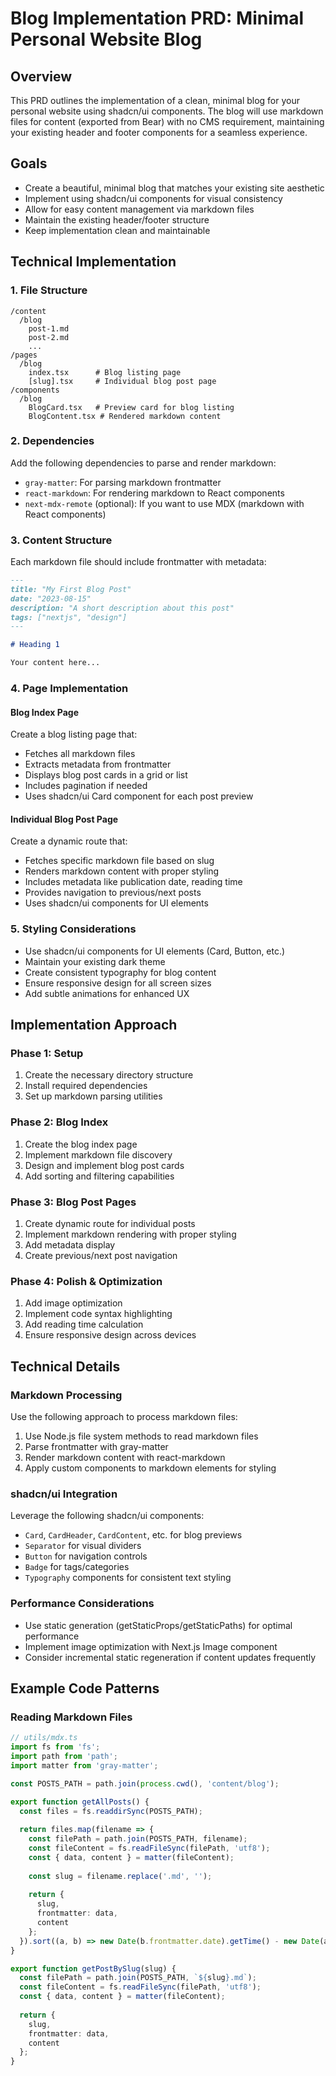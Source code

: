 
# Blog Implementation PRD: Minimal Personal Website Blog

## Overview

This PRD outlines the implementation of a clean, minimal blog for your personal website using shadcn/ui components. The blog will use markdown files for content (exported from Bear) with no CMS requirement, maintaining your existing header and footer components for a seamless experience.

## Goals

- Create a beautiful, minimal blog that matches your existing site aesthetic
- Implement using shadcn/ui components for visual consistency
- Allow for easy content management via markdown files
- Maintain the existing header/footer structure
- Keep implementation clean and maintainable

## Technical Implementation

### 1. File Structure

```
/content
  /blog
    post-1.md
    post-2.md
    ...
/pages
  /blog
    index.tsx      # Blog listing page
    [slug].tsx     # Individual blog post page
/components
  /blog
    BlogCard.tsx   # Preview card for blog listing
    BlogContent.tsx # Rendered markdown content
```

### 2. Dependencies

Add the following dependencies to parse and render markdown:

- `gray-matter`: For parsing markdown frontmatter
- `react-markdown`: For rendering markdown to React components
- `next-mdx-remote` (optional): If you want to use MDX (markdown with React components)

### 3. Content Structure

Each markdown file should include frontmatter with metadata:

```markdown
---
title: "My First Blog Post"
date: "2023-08-15"
description: "A short description about this post"
tags: ["nextjs", "design"]
---

# Heading 1

Your content here...
```

### 4. Page Implementation

#### Blog Index Page

Create a blog listing page that:
- Fetches all markdown files 
- Extracts metadata from frontmatter
- Displays blog post cards in a grid or list
- Includes pagination if needed
- Uses shadcn/ui Card component for each post preview

#### Individual Blog Post Page

Create a dynamic route that:
- Fetches specific markdown file based on slug
- Renders markdown content with proper styling
- Includes metadata like publication date, reading time
- Provides navigation to previous/next posts
- Uses shadcn/ui components for UI elements

### 5. Styling Considerations

- Use shadcn/ui components for UI elements (Card, Button, etc.)
- Maintain your existing dark theme
- Create consistent typography for blog content
- Ensure responsive design for all screen sizes
- Add subtle animations for enhanced UX

## Implementation Approach

### Phase 1: Setup

1. Create the necessary directory structure
2. Install required dependencies
3. Set up markdown parsing utilities

### Phase 2: Blog Index

1. Create the blog index page
2. Implement markdown file discovery
3. Design and implement blog post cards
4. Add sorting and filtering capabilities

### Phase 3: Blog Post Pages

1. Create dynamic route for individual posts
2. Implement markdown rendering with proper styling
3. Add metadata display
4. Create previous/next post navigation

### Phase 4: Polish & Optimization

1. Add image optimization
2. Implement code syntax highlighting
3. Add reading time calculation
4. Ensure responsive design across devices

## Technical Details

### Markdown Processing

Use the following approach to process markdown files:

1. Use Node.js file system methods to read markdown files
2. Parse frontmatter with gray-matter
3. Render markdown content with react-markdown
4. Apply custom components to markdown elements for styling

### shadcn/ui Integration

Leverage the following shadcn/ui components:

- `Card`, `CardHeader`, `CardContent`, etc. for blog previews
- `Separator` for visual dividers
- `Button` for navigation controls
- `Badge` for tags/categories
- `Typography` components for consistent text styling

### Performance Considerations

- Use static generation (getStaticProps/getStaticPaths) for optimal performance
- Implement image optimization with Next.js Image component
- Consider incremental static regeneration if content updates frequently

## Example Code Patterns

### Reading Markdown Files

```typescript
// utils/mdx.ts
import fs from 'fs';
import path from 'path';
import matter from 'gray-matter';

const POSTS_PATH = path.join(process.cwd(), 'content/blog');

export function getAllPosts() {
  const files = fs.readdirSync(POSTS_PATH);
  
  return files.map(filename => {
    const filePath = path.join(POSTS_PATH, filename);
    const fileContent = fs.readFileSync(filePath, 'utf8');
    const { data, content } = matter(fileContent);
    
    const slug = filename.replace('.md', '');
    
    return {
      slug,
      frontmatter: data,
      content
    };
  }).sort((a, b) => new Date(b.frontmatter.date).getTime() - new Date(a.frontmatter.date).getTime());
}

export function getPostBySlug(slug) {
  const filePath = path.join(POSTS_PATH, `${slug}.md`);
  const fileContent = fs.readFileSync(filePath, 'utf8');
  const { data, content } = matter(fileContent);
  
  return {
    slug,
    frontmatter: data,
    content
  };
}
```